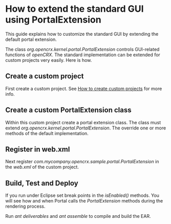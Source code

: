 # How to extend the standard GUI using PortalExtension #

This guide explains how to customize the standard GUI by extending the default portal extension.

The class _org.opencrx.kernel.portal.PortalExtension_ controls GUI-related functions of
_openCRX_. The standard implementation can be extended for custom projects very easily. Here is how.

## Create a custom project ##
First create a custom project. 
See [How to create custom projects](31/Sdk/CustomProject.md) for more info.

## Create a custom PortalExtension class ##
Within this custom project create a portal extension class. The class must extend
_org.opencrx.kernel.portal.PortalExtension_. The override one or more methods of
the default implementation. 

## Register in web.xml ##
Next register _com.mycompany.opencrx.sample.portal.PortalExtension_ in the _web.xml_ of 
the custom project.

## Build, Test and Deploy ##
If you run under Eclipse set break points in the _isEnabled()_ methods. You will see 
how and when Portal calls the _PortalExtension_ methods during the rendering process. 

Run _ant deliverables_ and _ant assemble_ to compile and build the EAR.
